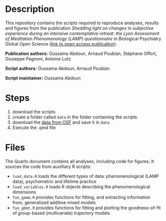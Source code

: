# Description

This repository contains the scripts required to reproduce analyses, results and figures from the publication *Shedding light on changes in subjective experience during an intensive contemplative retreat: the Lyon Assessment of Meditation Phenomenology (LAMP) questionnaire* in Biological Psychiatry Global Open Science ([link to open access publication](10.1016/j.bpsgos.2025.100474)).

**Publication authors:** Oussama Abdoun, Arnaud Poublan, Stéphane Offort, Giuseppe Pagnoni, Antoine Lutz

**Script authors:** Oussama Abdoun, Arnaud Poublan

**Script maintainer:** Oussama Abdoun

# Steps

1. download the scripts
2. create a folder called `data` in the folder containing the scripts.
3. download the [data from OSF](https://osf.io/4wbk3/) and save it in `data`
4. Execute the .qmd file

# Files

The Quarto document contains all analyses, including code for figures. It sources the code from auxilliary R scripts:
- `load_data.R` loads the different types of data: phenomenological (LAMP data), psychometric and lifetime practice
- `load_variables.R` loads R objects describing the phenomenological dimensions
- `fun_gamm.R` provides functions for fitting, and extracting information from, generalized additive mixed models
- `fun_gbmt.R` provides functions for fitting and plotting the goodness-of-fit of group-based (multivariate) trajectory models
